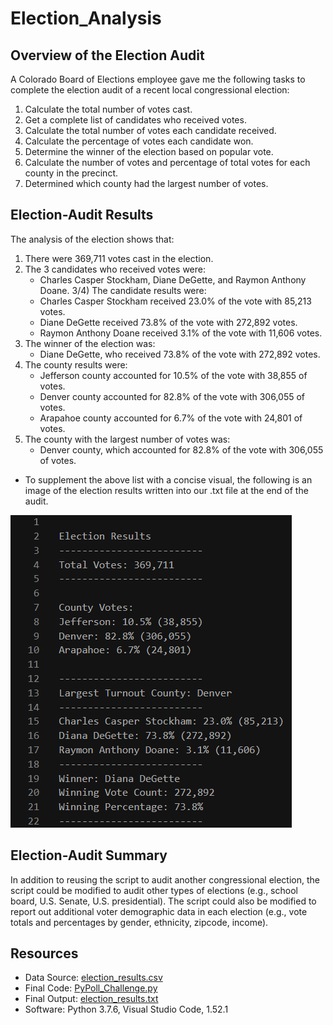 # Election_Analysis

## **Overview of the Election Audit**
A Colorado Board of Elections employee gave me the following tasks to complete the election audit of a recent local congressional election:
1) Calculate the total number of votes cast.
2) Get a complete list of candidates who received votes. 
3) Calculate the total number of votes each candidate received.
4) Calculate the percentage of votes each candidate won. 
5) Determine the winner of the election based on popular vote.
6) Calculate the number of votes and percentage of total votes for each county in the precinct.
7) Determined which county had the largest number of votes.

## **Election-Audit Results**
The analysis of the election shows that:
1) There were 369,711 votes cast in the election.
2) The 3 candidates who received votes were: 
	- Charles Casper Stockham, Diane DeGette, and Raymon Anthony Doane.
3/4) The candidate results were:
	- Charles Casper Stockham received 23.0% of the vote with 85,213 votes.
	- Diane DeGette received 73.8% of the vote with 272,892 votes.
	- Raymon Anthony Doane received 3.1% of the vote with 11,606 votes.
5) The winner of the election was:
	- Diane DeGette, who received 73.8% of the vote with 272,892 votes.
6) The county results were:
	- Jefferson county accounted for 10.5% of the vote with 38,855 of votes.
	- Denver county accounted for 82.8% of the vote with 306,055 of votes.
	- Arapahoe county accounted for 6.7% of the vote with 24,801 of votes.
7) The county with the largest number of votes was:
	- Denver county, which accounted for 82.8% of the vote with 306,055 of votes.
- To supplement the above list with a concise visual, the following is an image of the election results written into our .txt file at the end of the audit.

![](electionResultsPic.png)

## **Election-Audit Summary**
In addition to reusing the script to audit another congressional election, the script could be modified to audit other types of elections (e.g., school board, U.S. Senate, U.S. presidential). The script could also be modified to report out additional voter demographic data in each election (e.g., vote totals and percentages by gender, ethnicity, zipcode, income).

## **Resources**
- Data Source: [election_results.csv](election_results.csv)
- Final Code: [PyPoll_Challenge.py](PyPoll_Challenge.py)
- Final Output: [election_results.txt](election_results.txt)
- Software: Python 3.7.6, Visual Studio Code, 1.52.1

